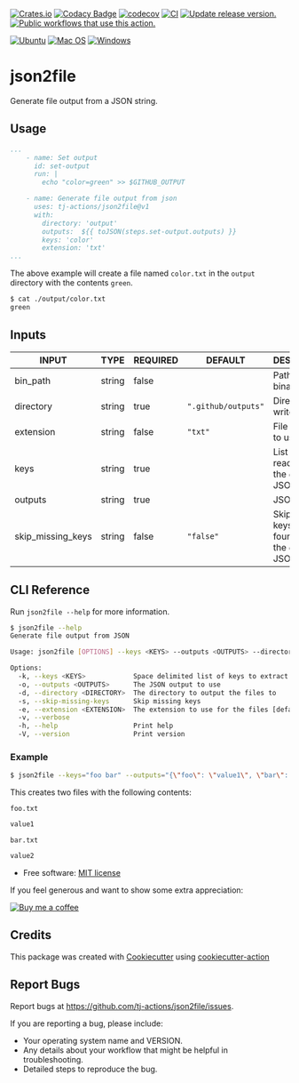 [![Crates.io](https://img.shields.io/crates/v/json2file)](https://crates.io/crates/json2file)
[![Codacy Badge](https://app.codacy.com/project/badge/Grade/29ec338049e8410cbf7f858d84b22ab8)](https://www.codacy.com/gh/tj-actions/json2file/dashboard?utm_source=github.com\&utm_medium=referral\&utm_content=tj-actions/json2file\&utm_campaign=Badge_Grade)
[![codecov](https://codecov.io/gh/tj-actions/json2file/branch/main/graph/badge.svg?token=FALQKDPDP2)](https://codecov.io/gh/tj-actions/json2file)
[![CI](https://github.com/tj-actions/json2file/workflows/CI/badge.svg)](https://github.com/tj-actions/json2file/actions?query=workflow%3ACI)
[![Update release version.](https://github.com/tj-actions/json2file/actions/workflows/sync-release-version.yml/badge.svg)](https://github.com/tj-actions/json2file/actions/workflows/sync-release-version.yml)
[![Public workflows that use this action.](https://img.shields.io/endpoint?url=https%3A%2F%2Fused-by.vercel.app%2Fapi%2Fgithub-actions%2Fused-by%3Faction%3Dtj-actions%2Fjson2file%26badge%3Dtrue)](https://github.com/search?o=desc\&q=tj-actions+json2file+language%3AYAML\&s=\&type=Code)

[![Ubuntu](https://img.shields.io/badge/Ubuntu-E95420?logo=ubuntu\&logoColor=white)](https://docs.github.com/en/actions/reference/workflow-syntax-for-github-actions#jobsjob_idruns-on)
[![Mac OS](https://img.shields.io/badge/mac%20os-000000?logo=macos\&logoColor=F0F0F0)](https://docs.github.com/en/actions/reference/workflow-syntax-for-github-actions#jobsjob_idruns-on)
[![Windows](https://img.shields.io/badge/Windows-0078D6?logo=windows\&logoColor=white)](https://docs.github.com/en/actions/reference/workflow-syntax-for-github-actions#jobsjob_idruns-on)

# json2file

Generate file output from a JSON string.

## Usage

```yaml
...
    - name: Set output
      id: set-output
      run: |
        echo "color=green" >> $GITHUB_OUTPUT

    - name: Generate file output from json
      uses: tj-actions/json2file@v1
      with:
        directory: 'output'
        outputs:  ${{ toJSON(steps.set-output.outputs) }}
        keys: 'color'
        extension: 'txt'
...
```

The above example will create a file named `color.txt` in the `output` directory with the contents `green`.

```bash
$ cat ./output/color.txt
green
```

## Inputs

<!-- AUTO-DOC-INPUT:START - Do not remove or modify this section -->

|       INPUT       |  TYPE  | REQUIRED |       DEFAULT       |                         DESCRIPTION                         |
|-------------------|--------|----------|---------------------|-------------------------------------------------------------|
|     bin\_path      | string |  false   |                     |                     Path to the binary                      |
|     directory     | string |   true   | `".github/outputs"` |                    Directory to write to                    |
|     extension     | string |  false   |       `"txt"`       |                    File extension to use                    |
|       keys        | string |   true   |                     |   List of Keys to read from<br>the `outputs` JSON string    |
|      outputs      | string |   true   |                     |                         JSON string                         |
| skip\_missing\_keys | string |  false   |      `"false"`      | Skip missing keys not found in<br>the `outputs` JSON string |

<!-- AUTO-DOC-INPUT:END -->

## CLI Reference

Run `json2file --help` for more information.

```bash
$ json2file --help
Generate file output from JSON

Usage: json2file [OPTIONS] --keys <KEYS> --outputs <OUTPUTS> --directory <DIRECTORY>

Options:
  -k, --keys <KEYS>            Space delimited list of keys to extract from the JSON output
  -o, --outputs <OUTPUTS>      The JSON output to use
  -d, --directory <DIRECTORY>  The directory to output the files to
  -s, --skip-missing-keys      Skip missing keys
  -e, --extension <EXTENSION>  The extension to use for the files [default: txt] [possible values: txt, json]
  -v, --verbose                
  -h, --help                   Print help
  -V, --version                Print version
```

### Example

```bash
$ json2file --keys="foo bar" --outputs="{\"foo\": \"value1\", \"bar\": \"value2\"}" --directory=/tmp --extension=txt
```

This creates two files with the following contents:

`foo.txt`

```txt
value1
```

`bar.txt`

```txt
value2
```

*   Free software: [MIT license](LICENSE)

If you feel generous and want to show some extra appreciation:

[![Buy me a coffee][buymeacoffee-shield]][buymeacoffee]

[buymeacoffee]: https://www.buymeacoffee.com/jackton1

[buymeacoffee-shield]: https://www.buymeacoffee.com/assets/img/custom_images/orange_img.png

## Credits

This package was created with [Cookiecutter](https://github.com/cookiecutter/cookiecutter) using [cookiecutter-action](https://github.com/tj-actions/cookiecutter-action)

## Report Bugs

Report bugs at https://github.com/tj-actions/json2file/issues.

If you are reporting a bug, please include:

*   Your operating system name and VERSION.
*   Any details about your workflow that might be helpful in troubleshooting.
*   Detailed steps to reproduce the bug.
